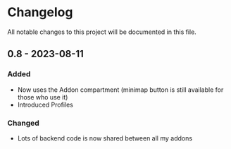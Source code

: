 # Changelog
All notable changes to this project will be documented in this file.

## 0.8 - 2023-08-11
### Added
- Now uses the Addon compartment (minimap button is still available for those who use it)
- Introduced Profiles

### Changed
- Lots of backend code is now shared between all my addons